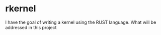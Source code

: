 # rkernel
I have the goal of writing a kernel using the RUST language. What will be addressed in this project
